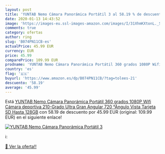 ```yaml
---
layout: post
title: 'YUNTAB Nemo Cámara Panorámica Portátil 3 al 58.19 % de descuento'
date: 2020-01-13 14:43:52
image: 'https://images-eu.ssl-images-amazon.com/images/I/31XhmKXtonL._SL200_.jpg'
comments: true
category: ofertas
author: ring
slug: 'B074PN11CB-es'
actualPrice: 45.99 EUR
currency: EUR
price: 45.99
comparePrice: 109.99 EUR
prodname: 'YUNTAB Nemo Cámara Panorámica Portátil 360 grados 1080P Wifi Cámara deportiva 210-Grado Ultra Gran Angular 720 °Ángulo Vista Tarjeta SD Hasta 128GB'
country: 'es'
flag: '🇪🇸'
buyurl: 'https://www.amazon.es/dp/B074PN11CB/?tag=tolees-21'
descuento: '58.19'
average: '45.99'
---
```


Está [YUNTAB Nemo Cámara Panorámica Portátil 360 grados 1080P Wifi Cámara deportiva 210-Grado Ultra Gran Angular 720 °Ángulo Vista Tarjeta SD Hasta 128GB](https://www.amazon.es/dp/B074PN11CB/?tag=tolees-21) con 58.19 de descuento por 45.99 EUR (original: 109.99 EUR) en el siguiente enlace!

[![YUNTAB Nemo Cámara Panorámica Portátil 3](https://images-eu.ssl-images-amazon.com/images/I/31XhmKXtonL._SL200_.jpg)](https://www.amazon.es/dp/B074PN11CB/?tag=tolees-21)

ℹ️:


[🛒 Ver la oferta!!](https://www.amazon.es/dp/B074PN11CB/?tag=tolees-21)
